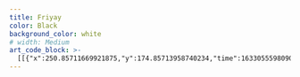 ```yaml
---
title: Friyay
color: Black
background_color: white
# width: Medium
art_code_block: >-
  [[{"x":250.85711669921875,"y":174.85713958740234,"time":1633055598090,"color":"black"},{"x":246.85711669921875,"y":168.85713958740234,"time":1633055598194,"color":"black"},{"x":239.85711669921875,"y":165.85713958740234,"time":1633055598244,"color":"black"},{"x":233.85711669921875,"y":165.85713958740234,"time":1633055598277,"color":"black"},{"x":226.85711669921875,"y":165.85713958740234,"time":1633055598311,"color":"black"},{"x":218.85711669921875,"y":168.85713958740234,"time":1633055598344,"color":"black"},{"x":209.85711669921875,"y":173.85713958740234,"time":1633055598378,"color":"black"},{"x":205.85711669921875,"y":181.85713958740234,"time":1633055598410,"color":"black"},{"x":201.85711669921875,"y":190.85713958740234,"time":1633055598443,"color":"black"},{"x":200.85711669921875,"y":200.85713958740234,"time":1633055598477,"color":"black"},{"x":200.85711669921875,"y":210.85713958740234,"time":1633055598510,"color":"black"},{"x":203.85711669921875,"y":220.85713958740234,"time":1633055598544,"color":"black"},{"x":212.85711669921875,"y":232.85713958740234,"time":1633055598593,"color":"black"},{"x":218.85711669921875,"y":235.85713958740234,"time":1633055598611,"color":"black"},{"x":224.85711669921875,"y":237.85713958740234,"time":1633055598631,"color":"black"},{"x":230.85711669921875,"y":239.85713958740234,"time":1633055598648,"color":"black"},{"x":243.85711669921875,"y":240.85713958740234,"time":1633055598677,"color":"black"},{"x":258.85711669921875,"y":237.85713958740234,"time":1633055598711,"color":"black"},{"x":264.85711669921875,"y":234.85713958740234,"time":1633055598727,"color":"black"},{"x":271.85711669921875,"y":231.85713958740234,"time":1633055598744,"color":"black"},{"x":276.85711669921875,"y":226.85713958740234,"time":1633055598760,"color":"black"},{"x":282.85711669921875,"y":218.85713958740234,"time":1633055598795,"color":"black"},{"x":283.85711669921875,"y":213.85713958740234,"time":1633055598811,"color":"black"},{"x":283.85711669921875,"y":204.85713958740234,"time":1633055598844,"color":"black"},{"x":279.85711669921875,"y":195.85713958740234,"time":1633055598877,"color":"black"},{"x":277.85711669921875,"y":189.85713958740234,"time":1633055598894,"color":"black"},{"x":269.85711669921875,"y":181.85713958740234,"time":1633055598927,"color":"black"},{"x":263.85711669921875,"y":178.85713958740234,"time":1633055598944,"color":"black"},{"x":258.85711669921875,"y":175.85713958740234,"time":1633055598961,"color":"black"},{"x":253.85711669921875,"y":171.85713958740234,"time":1633055598977,"color":"black"},{"x":241.85711669921875,"y":166.85713958740234,"time":1633055599010,"color":"black"},{"x":236.85711669921875,"y":165.85713958740234,"time":1633055599029,"color":"black"},{"x":231.85711669921875,"y":165.85713958740234,"time":1633055599045,"color":"black"},{"x":241.85711669921875,"y":166.85713958740234,"time":1633055599010,"color":"black"}],[{"x":236.85711669921875,"y":106.85713958740234,"time":1633055599956,"color":"black"},{"x":240.85711669921875,"y":109.85713958740234,"time":1633055600080,"color":"black"},{"x":239.85711669921875,"y":115.85713958740234,"time":1633055600112,"color":"black"},{"x":238.85711669921875,"y":122.85713958740234,"time":1633055600148,"color":"black"},{"x":237.85711669921875,"y":128.85713958740234,"time":1633055600188,"color":"black"},{"x":236.85711669921875,"y":133.85713958740234,"time":1633055600224,"color":"black"},{"x":239.85711669921875,"y":139.85713958740234,"time":1633055600274,"color":"black"},{"x":242.85711669921875,"y":143.85713958740234,"time":1633055600307,"color":"black"},{"x":252.85711669921875,"y":149.85713958740234,"time":1633055600346,"color":"black"},{"x":260.85711669921875,"y":151.85713958740234,"time":1633055600379,"color":"black"},{"x":265.85711669921875,"y":152.85713958740234,"time":1633055600395,"color":"black"},{"x":279.85711669921875,"y":157.85713958740234,"time":1633055600446,"color":"black"},{"x":287.85711669921875,"y":161.85713958740234,"time":1633055600479,"color":"black"},{"x":294.85711669921875,"y":166.85713958740234,"time":1633055600513,"color":"black"},{"x":298.85711669921875,"y":169.85713958740234,"time":1633055600529,"color":"black"},{"x":301.85711669921875,"y":173.85713958740234,"time":1633055600546,"color":"black"},{"x":304.85711669921875,"y":177.85713958740234,"time":1633055600564,"color":"black"},{"x":312.85711669921875,"y":188.85713958740234,"time":1633055600612,"color":"black"},{"x":315.85711669921875,"y":196.85713958740234,"time":1633055600646,"color":"black"},{"x":317.85711669921875,"y":204.85713958740234,"time":1633055600679,"color":"black"},{"x":314.85711669921875,"y":212.85713958740234,"time":1633055600712,"color":"black"},{"x":310.85711669921875,"y":219.85713958740234,"time":1633055600746,"color":"black"},{"x":306.85711669921875,"y":226.85713958740234,"time":1633055600779,"color":"black"},{"x":300.85711669921875,"y":233.85713958740234,"time":1633055600812,"color":"black"},{"x":296.85711669921875,"y":236.85713958740234,"time":1633055600829,"color":"black"},{"x":291.85711669921875,"y":239.85713958740234,"time":1633055600846,"color":"black"},{"x":287.85711669921875,"y":242.85713958740234,"time":1633055600863,"color":"black"},{"x":282.85711669921875,"y":247.85713958740234,"time":1633055600896,"color":"black"},{"x":276.85711669921875,"y":251.85713958740234,"time":1633055600929,"color":"black"},{"x":268.85711669921875,"y":253.85713958740234,"time":1633055600963,"color":"black"},{"x":263.85711669921875,"y":254.85713958740234,"time":1633055600979,"color":"black"},{"x":254.85711669921875,"y":258.85713958740234,"time":1633055601028,"color":"black"},{"x":247.85711669921875,"y":261.85713958740234,"time":1633055601063,"color":"black"},{"x":239.85711669921875,"y":265.85713958740234,"time":1633055601097,"color":"black"},{"x":234.85711669921875,"y":271.85713958740234,"time":1633055601131,"color":"black"},{"x":233.85711669921875,"y":277.85713958740234,"time":1633055601163,"color":"black"},{"x":234.85711669921875,"y":283.85713958740234,"time":1633055601196,"color":"black"},{"x":237.85711669921875,"y":288.85713958740234,"time":1633055601229,"color":"black"},{"x":241.85711669921875,"y":293.85713958740234,"time":1633055601264,"color":"black"},{"x":247.85711669921875,"y":298.85713958740234,"time":1633055601296,"color":"black"},{"x":252.85711669921875,"y":303.85713958740234,"time":1633055601330,"color":"black"},{"x":258.85711669921875,"y":307.85713958740234,"time":1633055601366,"color":"black"},{"x":270.85711669921875,"y":312.85713958740234,"time":1633055601418,"color":"black"},{"x":275.85711669921875,"y":313.85713958740234,"time":1633055601435,"color":"black"},{"x":281.85711669921875,"y":314.85713958740234,"time":1633055601464,"color":"black"},{"x":286.85711669921875,"y":314.85713958740234,"time":1633055601483,"color":"black"},{"x":293.85711669921875,"y":312.85713958740234,"time":1633055601505,"color":"black"},{"x":308.85711669921875,"y":308.85713958740234,"time":1633055601525,"color":"black"},{"x":325.85711669921875,"y":298.85713958740234,"time":1633055601561,"color":"black"},{"x":331.85711669921875,"y":291.85713958740234,"time":1633055601602,"color":"black"},{"x":333.85711669921875,"y":283.85713958740234,"time":1633055601630,"color":"black"},{"x":331.85711669921875,"y":276.85713958740234,"time":1633055601665,"color":"black"},{"x":325.85711669921875,"y":266.85713958740234,"time":1633055601715,"color":"black"},{"x":321.85711669921875,"y":262.85713958740234,"time":1633055601772,"color":"black"},{"x":318.85711669921875,"y":258.85713958740234,"time":1633055601813,"color":"black"},{"x":322.85711669921875,"y":261.85713958740234,"time":1633055601881,"color":"black"},{"x":332.85711669921875,"y":268.85713958740234,"time":1633055601920,"color":"black"},{"x":337.85711669921875,"y":270.85713958740234,"time":1633055601948,"color":"black"},{"x":343.85711669921875,"y":273.85713958740234,"time":1633055601964,"color":"black"},{"x":351.85711669921875,"y":275.85713958740234,"time":1633055601985,"color":"black"},{"x":359.85711669921875,"y":276.85713958740234,"time":1633055602008,"color":"black"},{"x":374.85711669921875,"y":276.85713958740234,"time":1633055602033,"color":"black"},{"x":390.85711669921875,"y":271.85713958740234,"time":1633055602072,"color":"black"},{"x":402.85711669921875,"y":261.85713958740234,"time":1633055602102,"color":"black"},{"x":412.85711669921875,"y":248.85713958740234,"time":1633055602131,"color":"black"},{"x":415.85711669921875,"y":235.85713958740234,"time":1633055602170,"color":"black"},{"x":412.85711669921875,"y":223.85713958740234,"time":1633055602193,"color":"black"},{"x":405.85711669921875,"y":210.85713958740234,"time":1633055602246,"color":"black"},{"x":398.85711669921875,"y":198.85713958740234,"time":1633055602264,"color":"black"},{"x":391.85711669921875,"y":187.85713958740234,"time":1633055602286,"color":"black"},{"x":382.85711669921875,"y":179.85713958740234,"time":1633055602336,"color":"black"},{"x":370.85711669921875,"y":174.85713958740234,"time":1633055602367,"color":"black"},{"x":360.85711669921875,"y":172.85713958740234,"time":1633055602398,"color":"black"},{"x":350.85711669921875,"y":172.85713958740234,"time":1633055602423,"color":"black"},{"x":345.85711669921875,"y":173.85713958740234,"time":1633055602449,"color":"black"},{"x":340.85711669921875,"y":174.85713958740234,"time":1633055602476,"color":"black"},{"x":347.85711669921875,"y":174.85713958740234,"time":1633055602543,"color":"black"},{"x":365.85711669921875,"y":165.85713958740234,"time":1633055602595,"color":"black"},{"x":371.85711669921875,"y":160.85713958740234,"time":1633055602614,"color":"black"},{"x":378.85711669921875,"y":150.85713958740234,"time":1633055602638,"color":"black"},{"x":380.85711669921875,"y":141.85713958740234,"time":1633055602688,"color":"black"},{"x":377.85711669921875,"y":131.85713958740234,"time":1633055602720,"color":"black"},{"x":369.85711669921875,"y":120.85713958740234,"time":1633055602756,"color":"black"},{"x":365.85711669921875,"y":115.85713958740234,"time":1633055602788,"color":"black"},{"x":350.85711669921875,"y":98.85713958740234,"time":1633055602826,"color":"black"},{"x":343.85711669921875,"y":93.85713958740234,"time":1633055602857,"color":"black"},{"x":331.85711669921875,"y":85.85713958740234,"time":1633055602889,"color":"black"},{"x":324.85711669921875,"y":81.85713958740234,"time":1633055602905,"color":"black"},{"x":300.85711669921875,"y":75.85713958740234,"time":1633055602926,"color":"black"},{"x":282.85711669921875,"y":74.85713958740234,"time":1633055602958,"color":"black"},{"x":273.85711669921875,"y":76.85713958740234,"time":1633055602982,"color":"black"},{"x":255.85711669921875,"y":84.85713958740234,"time":1633055603007,"color":"black"},{"x":248.85711669921875,"y":89.85713958740234,"time":1633055603036,"color":"black"},{"x":240.85711669921875,"y":114.85713958740234,"time":1633055603089,"color":"black"},{"x":245.85711669921875,"y":121.85713958740234,"time":1633055603123,"color":"black"},{"x":248.85711669921875,"y":89.85713958740234,"time":1633055603036,"color":"black"}],[{"x":208.85711669921875,"y":149.85713958740234,"time":1633055603637,"color":"black"},{"x":215.85711669921875,"y":145.85713958740234,"time":1633055603722,"color":"black"},{"x":219.85711669921875,"y":139.85713958740234,"time":1633055603740,"color":"black"},{"x":222.85711669921875,"y":131.85713958740234,"time":1633055603773,"color":"black"},{"x":222.85711669921875,"y":121.85713958740234,"time":1633055603833,"color":"black"},{"x":219.85711669921875,"y":114.85713958740234,"time":1633055603872,"color":"black"},{"x":215.85711669921875,"y":106.85713958740234,"time":1633055603908,"color":"black"},{"x":211.85711669921875,"y":102.85713958740234,"time":1633055603951,"color":"black"},{"x":199.85711669921875,"y":92.85713958740234,"time":1633055603990,"color":"black"},{"x":189.85711669921875,"y":86.85713958740234,"time":1633055604029,"color":"black"},{"x":176.85711669921875,"y":81.85713958740234,"time":1633055604045,"color":"black"},{"x":170.85711669921875,"y":80.85713958740234,"time":1633055604076,"color":"black"},{"x":154.85711669921875,"y":80.85713958740234,"time":1633055604120,"color":"black"},{"x":120.85711669921875,"y":95.85713958740234,"time":1633055604156,"color":"black"},{"x":116.85711669921875,"y":110.85713958740234,"time":1633055604207,"color":"black"},{"x":117.85711669921875,"y":122.85713958740234,"time":1633055604239,"color":"black"},{"x":120.85711669921875,"y":132.85713958740234,"time":1633055604273,"color":"black"},{"x":126.85711669921875,"y":143.85713958740234,"time":1633055604307,"color":"black"},{"x":134.85711669921875,"y":153.85713958740234,"time":1633055604343,"color":"black"},{"x":149.85711669921875,"y":166.85713958740234,"time":1633055604394,"color":"black"},{"x":161.85711669921875,"y":172.85713958740234,"time":1633055604426,"color":"black"},{"x":167.85711669921875,"y":174.85713958740234,"time":1633055604457,"color":"black"},{"x":178.85711669921875,"y":178.85713958740234,"time":1633055604499,"color":"black"},{"x":169.85711669921875,"y":175.85713958740234,"time":1633055604588,"color":"black"},{"x":163.85711669921875,"y":174.85713958740234,"time":1633055604610,"color":"black"},{"x":155.85711669921875,"y":174.85713958740234,"time":1633055604644,"color":"black"},{"x":135.85711669921875,"y":174.85713958740234,"time":1633055604674,"color":"black"},{"x":124.85711669921875,"y":175.85713958740234,"time":1633055604705,"color":"black"},{"x":109.85711669921875,"y":180.85713958740234,"time":1633055604736,"color":"black"},{"x":96.85711669921875,"y":186.85713958740234,"time":1633055604772,"color":"black"},{"x":89.85711669921875,"y":196.85713958740234,"time":1633055604821,"color":"black"},{"x":82.85711669921875,"y":215.85713958740234,"time":1633055604862,"color":"black"},{"x":88.85711669921875,"y":224.85713958740234,"time":1633055604902,"color":"black"},{"x":98.85711669921875,"y":231.85713958740234,"time":1633055604971,"color":"black"},{"x":125.85711669921875,"y":241.85713958740234,"time":1633055605011,"color":"black"},{"x":145.85711669921875,"y":247.85713958740234,"time":1633055605042,"color":"black"},{"x":154.85711669921875,"y":249.85713958740234,"time":1633055605074,"color":"black"},{"x":163.85711669921875,"y":249.85713958740234,"time":1633055605108,"color":"black"},{"x":154.85711669921875,"y":252.85713958740234,"time":1633055605211,"color":"black"},{"x":147.85711669921875,"y":255.85713958740234,"time":1633055605233,"color":"black"},{"x":140.85711669921875,"y":260.85713958740234,"time":1633055605250,"color":"black"},{"x":126.85711669921875,"y":271.85713958740234,"time":1633055605279,"color":"black"},{"x":120.85711669921875,"y":282.85713958740234,"time":1633055605312,"color":"black"},{"x":119.85711669921875,"y":292.85713958740234,"time":1633055605347,"color":"black"},{"x":146.85711669921875,"y":312.85713958740234,"time":1633055605423,"color":"black"},{"x":164.85711669921875,"y":315.85713958740234,"time":1633055605463,"color":"black"},{"x":193.85711669921875,"y":316.85713958740234,"time":1633055605503,"color":"black"},{"x":208.85711669921875,"y":310.85713958740234,"time":1633055605544,"color":"black"},{"x":224.85711669921875,"y":293.85713958740234,"time":1633055605594,"color":"black"},{"x":225.85711669921875,"y":273.85713958740234,"time":1633055605645,"color":"black"},{"x":215.85711669921875,"y":262.85713958740234,"time":1633055605679,"color":"black"},{"x":200.85711669921875,"y":252.85713958740234,"time":1633055605712,"color":"black"},{"x":183.85711669921875,"y":239.85713958740234,"time":1633055605747,"color":"black"},{"x":169.85711669921875,"y":218.85713958740234,"time":1633055605786,"color":"black"},{"x":171.85711669921875,"y":199.85713958740234,"time":1633055605830,"color":"black"},{"x":180.85711669921875,"y":178.85713958740234,"time":1633055605865,"color":"black"},{"x":195.85711669921875,"y":151.85713958740234,"time":1633055605902,"color":"black"},{"x":202.85711669921875,"y":139.85713958740234,"time":1633055605936,"color":"black"},{"x":206.85711669921875,"y":135.85713958740234,"time":1633055605971,"color":"black"},{"x":195.85711669921875,"y":151.85713958740234,"time":1633055605902,"color":"black"}],[{"x":57.85711669921875,"y":385.85713958740234,"time":1633055607155,"color":"black"},{"x":63.85711669921875,"y":382.85713958740234,"time":1633055607203,"color":"black"},{"x":70.85711669921875,"y":374.85713958740234,"time":1633055607236,"color":"black"},{"x":72.85711669921875,"y":368.85713958740234,"time":1633055607272,"color":"black"},{"x":66.85711669921875,"y":365.85713958740234,"time":1633055607317,"color":"black"},{"x":54.85711669921875,"y":370.85713958740234,"time":1633055607351,"color":"black"},{"x":37.85711669921875,"y":384.85713958740234,"time":1633055607387,"color":"black"},{"x":25.85711669921875,"y":398.85713958740234,"time":1633055607423,"color":"black"},{"x":29.85711669921875,"y":405.85713958740234,"time":1633055607488,"color":"black"},{"x":60.85711669921875,"y":388.85713958740234,"time":1633055607543,"color":"black"},{"x":93.85711669921875,"y":362.85713958740234,"time":1633055607589,"color":"black"},{"x":124.85711669921875,"y":339.85713958740234,"time":1633055607638,"color":"black"},{"x":148.85711669921875,"y":323.85713958740234,"time":1633055607726,"color":"black"},{"x":134.85711669921875,"y":334.85713958740234,"time":1633055607796,"color":"black"},{"x":126.85711669921875,"y":340.85713958740234,"time":1633055607845,"color":"black"},{"x":94.85711669921875,"y":370.85713958740234,"time":1633055607895,"color":"black"},{"x":69.85711669921875,"y":393.85713958740234,"time":1633055607937,"color":"black"},{"x":63.85711669921875,"y":404.85713958740234,"time":1633055607986,"color":"black"},{"x":76.85711669921875,"y":398.85713958740234,"time":1633055608048,"color":"black"},{"x":102.85711669921875,"y":381.85713958740234,"time":1633055608106,"color":"black"},{"x":107.85711669921875,"y":381.85713958740234,"time":1633055608132,"color":"black"},{"x":94.85711669921875,"y":392.85713958740234,"time":1633055608182,"color":"black"},{"x":90.85711669921875,"y":403.85713958740234,"time":1633055608220,"color":"black"},{"x":99.85711669921875,"y":399.85713958740234,"time":1633055608257,"color":"black"},{"x":118.85711669921875,"y":380.85713958740234,"time":1633055608311,"color":"black"},{"x":126.85711669921875,"y":379.85713958740234,"time":1633055608473,"color":"black"},{"x":132.85711669921875,"y":377.85713958740234,"time":1633055608490,"color":"black"},{"x":118.85711669921875,"y":391.85713958740234,"time":1633055608591,"color":"black"},{"x":112.85711669921875,"y":395.85713958740234,"time":1633055608638,"color":"black"},{"x":110.85711669921875,"y":402.85713958740234,"time":1633055608693,"color":"black"},{"x":127.85711669921875,"y":394.85713958740234,"time":1633055608743,"color":"black"},{"x":147.85711669921875,"y":380.85713958740234,"time":1633055608788,"color":"black"},{"x":132.85711669921875,"y":392.85713958740234,"time":1633055608861,"color":"black"},{"x":126.85711669921875,"y":397.85713958740234,"time":1633055608880,"color":"black"},{"x":134.85711669921875,"y":401.85713958740234,"time":1633055608961,"color":"black"},{"x":159.85711669921875,"y":391.85713958740234,"time":1633055609011,"color":"black"},{"x":169.85711669921875,"y":388.85713958740234,"time":1633055609068,"color":"black"},{"x":164.85711669921875,"y":391.85713958740234,"time":1633055609084,"color":"black"},{"x":157.85711669921875,"y":395.85713958740234,"time":1633055609169,"color":"black"},{"x":182.85711669921875,"y":386.85713958740234,"time":1633055609185,"color":"black"},{"x":224.85711669921875,"y":353.85713958740234,"time":1633055609236,"color":"black"},{"x":249.85711669921875,"y":334.85713958740234,"time":1633055609277,"color":"black"},{"x":266.85711669921875,"y":324.85713958740234,"time":1633055609327,"color":"black"},{"x":257.85711669921875,"y":333.85713958740234,"time":1633055609370,"color":"black"},{"x":221.85711669921875,"y":363.85713958740234,"time":1633055609422,"color":"black"},{"x":191.85711669921875,"y":386.85713958740234,"time":1633055609466,"color":"black"},{"x":176.85711669921875,"y":401.85713958740234,"time":1633055609512,"color":"black"},{"x":194.85711669921875,"y":394.85713958740234,"time":1633055609566,"color":"black"},{"x":205.85711669921875,"y":391.85713958740234,"time":1633055609608,"color":"black"},{"x":197.85711669921875,"y":393.85713958740234,"time":1633055609697,"color":"black"},{"x":189.85711669921875,"y":396.85713958740234,"time":1633055609755,"color":"black"},{"x":213.85711669921875,"y":379.85713958740234,"time":1633055609827,"color":"black"},{"x":226.85711669921875,"y":373.85713958740234,"time":1633055609843,"color":"black"},{"x":237.85711669921875,"y":370.85713958740234,"time":1633055609897,"color":"black"},{"x":253.85711669921875,"y":366.85713958740234,"time":1633055609953,"color":"black"},{"x":272.85711669921875,"y":362.85713958740234,"time":1633055609997,"color":"black"},{"x":235.85711669921875,"y":378.85713958740234,"time":1633055610050,"color":"black"},{"x":202.85711669921875,"y":397.85713958740234,"time":1633055610104,"color":"black"},{"x":200.85711669921875,"y":402.85713958740234,"time":1633055610147,"color":"black"},{"x":223.85711669921875,"y":399.85713958740234,"time":1633055610196,"color":"black"},{"x":266.85711669921875,"y":383.85713958740234,"time":1633055610241,"color":"black"},{"x":296.85711669921875,"y":373.85713958740234,"time":1633055610300,"color":"black"},{"x":288.85711669921875,"y":372.85713958740234,"time":1633055610345,"color":"black"},{"x":253.85711669921875,"y":383.85713958740234,"time":1633055610395,"color":"black"},{"x":226.85711669921875,"y":402.85713958740234,"time":1633055610451,"color":"black"},{"x":243.85711669921875,"y":396.85713958740234,"time":1633055610496,"color":"black"},{"x":286.85711669921875,"y":372.85713958740234,"time":1633055610548,"color":"black"},{"x":293.85711669921875,"y":371.85713958740234,"time":1633055610593,"color":"black"},{"x":271.85711669921875,"y":387.85713958740234,"time":1633055610650,"color":"black"},{"x":251.85711669921875,"y":401.85713958740234,"time":1633055610703,"color":"black"},{"x":263.85711669921875,"y":397.85713958740234,"time":1633055610758,"color":"black"},{"x":305.85711669921875,"y":375.85713958740234,"time":1633055610821,"color":"black"},{"x":318.85711669921875,"y":377.85713958740234,"time":1633055610919,"color":"black"},{"x":287.85711669921875,"y":400.85713958740234,"time":1633055610994,"color":"black"},{"x":343.85711669921875,"y":367.85713958740234,"time":1633055611139,"color":"black"},{"x":342.85711669921875,"y":374.85713958740234,"time":1633055611199,"color":"black"},{"x":336.85711669921875,"y":380.85713958740234,"time":1633055611253,"color":"black"},{"x":315.85711669921875,"y":395.85713958740234,"time":1633055611269,"color":"black"},{"x":326.85711669921875,"y":383.85713958740234,"time":1633055611369,"color":"black"},{"x":354.85711669921875,"y":367.85713958740234,"time":1633055611386,"color":"black"},{"x":362.85711669921875,"y":365.85713958740234,"time":1633055611438,"color":"black"},{"x":341.85711669921875,"y":385.85713958740234,"time":1633055611538,"color":"black"},{"x":332.85711669921875,"y":400.85713958740234,"time":1633055611601,"color":"black"},{"x":361.85711669921875,"y":389.85713958740234,"time":1633055611663,"color":"black"},{"x":382.85711669921875,"y":371.85713958740234,"time":1633055611711,"color":"black"},{"x":367.85711669921875,"y":372.85713958740234,"time":1633055611770,"color":"black"},{"x":387.85711669921875,"y":384.85713958740234,"time":1633055611844,"color":"black"},{"x":388.85711669921875,"y":389.85713958740234,"time":1633055611900,"color":"black"},{"x":371.85711669921875,"y":400.85713958740234,"time":1633055611917,"color":"black"},{"x":382.85711669921875,"y":387.85713958740234,"time":1633055612032,"color":"black"},{"x":421.85711669921875,"y":370.85713958740234,"time":1633055612083,"color":"black"},{"x":422.85711669921875,"y":383.85713958740234,"time":1633055612137,"color":"black"},{"x":417.85711669921875,"y":395.85713958740234,"time":1633055612153,"color":"black"},{"x":422.85711669921875,"y":398.85713958740234,"time":1633055612280,"color":"black"},{"x":420.85711669921875,"y":404.85713958740234,"time":1633055612371,"color":"black"},{"x":423.85711669921875,"y":399.85713958740234,"time":1633055612436,"color":"black"},{"x":435.85711669921875,"y":377.85713958740234,"time":1633055612452,"color":"black"},{"x":438.85711669921875,"y":370.85713958740234,"time":1633055612506,"color":"black"},{"x":441.85711669921875,"y":357.85713958740234,"time":1633055612569,"color":"black"},{"x":445.85711669921875,"y":348.85713958740234,"time":1633055612619,"color":"black"},{"x":451.85711669921875,"y":351.85713958740234,"time":1633055612675,"color":"black"},{"x":460.85711669921875,"y":360.85713958740234,"time":1633055612739,"color":"black"},{"x":445.85711669921875,"y":348.85713958740234,"time":1633055612619,"color":"black"},{"x":490.85711669921875,"y":341.85713958740234,"time":1633055612847,"color":"black"}],[{"x":91.85711669921875,"y":444.85713958740234,"time":1633055613673,"color":"black"},{"x":174.85711669921875,"y":435.85713958740234,"time":1633055613741,"color":"black"},{"x":209.85711669921875,"y":432.85713958740234,"time":1633055613757,"color":"black"},{"x":327.85711669921875,"y":426.85713958740234,"time":1633055613806,"color":"black"},{"x":406.85711669921875,"y":428.85713958740234,"time":1633055613861,"color":"black"},{"x":325.85711669921875,"y":440.85713958740234,"time":1633055613975,"color":"black"},{"x":288.85711669921875,"y":444.85713958740234,"time":1633055614044,"color":"black"},{"x":211.85711669921875,"y":459.85713958740234,"time":1633055614117,"color":"black"},{"x":267.85711669921875,"y":457.85713958740234,"time":1633055614174,"color":"black"},{"x":329.85711669921875,"y":464.85713958740234,"time":1633055614190,"color":"black"},{"x":298.85711669921875,"y":473.85713958740234,"time":1633055614247,"color":"black"},{"x":211.85711669921875,"y":479.85713958740234,"time":1633055614313,"color":"black"},{"x":245.85711669921875,"y":480.85713958740234,"time":1633055614370,"color":"black"},{"x":325.85711669921875,"y":489.85713958740234,"time":1633055614422,"color":"black"},{"x":211.85711669921875,"y":479.85713958740234,"time":1633055614313,"color":"black"},{"x":337.85711669921875,"y":491.85713958740234,"time":1633055614489,"color":"black"}],[{"x":263.85711669921875,"y":94.85713958740234,"time":1633055643751,"color":"black"},{"x":255.85711669921875,"y":101.85713958740234,"time":1633055643902,"color":"black"},{"x":250.85711669921875,"y":110.85713958740234,"time":1633055643968,"color":"black"},{"x":237.85711669921875,"y":132.85713958740234,"time":1633055644032,"color":"black"},{"x":255.85711669921875,"y":117.85713958740234,"time":1633055644104,"color":"black"},{"x":290.85711669921875,"y":81.85713958740234,"time":1633055644167,"color":"black"},{"x":295.85711669921875,"y":87.85713958740234,"time":1633055644232,"color":"black"},{"x":266.85711669921875,"y":124.85713958740234,"time":1633055644329,"color":"black"},{"x":257.85711669921875,"y":140.85713958740234,"time":1633055644397,"color":"black"},{"x":298.85711669921875,"y":96.85713958740234,"time":1633055644420,"color":"black"},{"x":304.85711669921875,"y":96.85713958740234,"time":1633055644478,"color":"black"},{"x":279.85711669921875,"y":133.85713958740234,"time":1633055644531,"color":"black"},{"x":273.85711669921875,"y":147.85713958740234,"time":1633055644592,"color":"black"},{"x":305.85711669921875,"y":118.85713958740234,"time":1633055644649,"color":"black"},{"x":325.85711669921875,"y":101.85713958740234,"time":1633055644709,"color":"black"},{"x":315.85711669921875,"y":114.85713958740234,"time":1633055644761,"color":"black"},{"x":299.85711669921875,"y":144.85713958740234,"time":1633055644821,"color":"black"},{"x":319.85711669921875,"y":135.85713958740234,"time":1633055644881,"color":"black"},{"x":345.85711669921875,"y":138.85713958740234,"time":1633055644951,"color":"black"},{"x":349.85711669921875,"y":145.85713958740234,"time":1633055645002,"color":"black"},{"x":319.85711669921875,"y":135.85713958740234,"time":1633055644881,"color":"black"},{"x":350.85711669921875,"y":147.85713958740234,"time":1633055645060,"color":"black"}],[{"x":32.85711669921875,"y":28.857139587402344,"time":1633055681513,"color":"black"},{"x":24.85711669921875,"y":51.857139587402344,"time":1633055681595,"color":"black"},{"x":40.85711669921875,"y":41.857139587402344,"time":1633055681721,"color":"black"},{"x":41.85711669921875,"y":49.857139587402344,"time":1633055681789,"color":"black"},{"x":44.85711669921875,"y":59.857139587402344,"time":1633055681809,"color":"black"},{"x":57.85711669921875,"y":44.857139587402344,"time":1633055681894,"color":"black"},{"x":52.85711669921875,"y":32.857139587402344,"time":1633055681988,"color":"black"},{"x":44.85711669921875,"y":59.857139587402344,"time":1633055681809,"color":"black"},{"x":52.85711669921875,"y":33.857139587402344,"time":1633055682123,"color":"black"}],[{"x":67.85711669921875,"y":34.857139587402344,"time":1633055682146,"color":"black"},{"x":66.85711669921875,"y":54.857139587402344,"time":1633055682219,"color":"black"},{"x":84.85711669921875,"y":44.857139587402344,"time":1633055682287,"color":"black"},{"x":71.85711669921875,"y":28.857139587402344,"time":1633055682355,"color":"black"},{"x":65.85711669921875,"y":35.857139587402344,"time":1633055682409,"color":"black"},{"x":84.85711669921875,"y":44.857139587402344,"time":1633055682287,"color":"black"},{"x":65.85711669921875,"y":35.857139587402344,"time":1633055682535,"color":"black"}],[{"x":88.85711669921875,"y":31.857139587402344,"time":1633055682582,"color":"black"},{"x":89.85711669921875,"y":52.857139587402344,"time":1633055682663,"color":"black"},{"x":96.85711669921875,"y":47.857139587402344,"time":1633055682733,"color":"black"},{"x":107.85711669921875,"y":45.857139587402344,"time":1633055682791,"color":"black"},{"x":116.85711669921875,"y":53.857139587402344,"time":1633055682854,"color":"black"},{"x":129.85711669921875,"y":37.857139587402344,"time":1633055682921,"color":"black"},{"x":128.85711669921875,"y":32.857139587402344,"time":1633055682983,"color":"black"},{"x":116.85711669921875,"y":53.857139587402344,"time":1633055682854,"color":"black"},{"x":127.85711669921875,"y":32.857139587402344,"time":1633055683107,"color":"black"}],[{"x":41.85711669921875,"y":74.85713958740234,"time":1633055683213,"color":"black"},{"x":78.85711669921875,"y":68.85713958740234,"time":1633055683278,"color":"black"},{"x":136.85711669921875,"y":63.857139587402344,"time":1633055683348,"color":"black"},{"x":143.85711669921875,"y":63.857139587402344,"time":1633055683410,"color":"black"},{"x":78.85711669921875,"y":68.85713958740234,"time":1633055683278,"color":"black"}],[{"x":219.85711669921875,"y":13.857139587402344,"time":1633055684664,"color":"black"},{"x":212.85711669921875,"y":26.857139587402344,"time":1633055684730,"color":"black"},{"x":205.85711669921875,"y":37.857139587402344,"time":1633055684746,"color":"black"},{"x":199.85711669921875,"y":47.857139587402344,"time":1633055684805,"color":"black"},{"x":212.85711669921875,"y":26.857139587402344,"time":1633055684730,"color":"black"},{"x":196.85711669921875,"y":52.857139587402344,"time":1633055684870,"color":"black"}],[{"x":184.85711669921875,"y":33.857139587402344,"time":1633055684944,"color":"black"},{"x":214.85711669921875,"y":11.857139587402344,"time":1633055685010,"color":"black"},{"x":227.85711669921875,"y":36.857139587402344,"time":1633055685145,"color":"black"},{"x":220.85711669921875,"y":45.857139587402344,"time":1633055685163,"color":"black"},{"x":215.85711669921875,"y":48.857139587402344,"time":1633055685236,"color":"black"},{"x":241.85711669921875,"y":28.857139587402344,"time":1633055685297,"color":"black"},{"x":243.85711669921875,"y":42.857139587402344,"time":1633055685365,"color":"black"},{"x":236.85711669921875,"y":51.857139587402344,"time":1633055685435,"color":"black"},{"x":241.85711669921875,"y":28.857139587402344,"time":1633055685297,"color":"black"}],[{"x":257.85711669921875,"y":31.857139587402344,"time":1633055685560,"color":"black"},{"x":235.85711669921875,"y":51.857139587402344,"time":1633055685560,"color":"black"},{"x":253.85711669921875,"y":42.857139587402344,"time":1633055685580,"color":"black"},{"x":251.85711669921875,"y":48.857139587402344,"time":1633055685639,"color":"black"},{"x":235.85711669921875,"y":51.857139587402344,"time":1633055685560,"color":"black"}],[{"x":275.85711669921875,"y":26.857139587402344,"time":1633055685751,"color":"black"},{"x":272.85711669921875,"y":30.857139587402344,"time":1633055685763,"color":"black"},{"x":277.85711669921875,"y":55.857139587402344,"time":1633055685880,"color":"black"},{"x":254.85711669921875,"y":49.857139587402344,"time":1633055685941,"color":"black"},{"x":272.85711669921875,"y":30.857139587402344,"time":1633055685763,"color":"black"}],[{"x":205.85711669921875,"y":24.857139587402344,"time":1633055686246,"color":"black"}],[{"x":188.85711669921875,"y":67.85713958740234,"time":1633055686834,"color":"black"},{"x":211.85711669921875,"y":65.85713958740234,"time":1633055686919,"color":"black"},{"x":310.85711669921875,"y":64.85713958740234,"time":1633055686989,"color":"black"},{"x":188.85711669921875,"y":67.85713958740234,"time":1633055686834,"color":"black"}],[{"x":198.85711669921875,"y":66.85713958740234,"time":1633055687985,"color":"black"},{"x":257.85711669921875,"y":65.85713958740234,"time":1633055688062,"color":"black"},{"x":295.85711669921875,"y":64.85713958740234,"time":1633055688136,"color":"black"},{"x":198.85711669921875,"y":66.85713958740234,"time":1633055687985,"color":"black"},{"x":296.85711669921875,"y":64.85713958740234,"time":1633055688206,"color":"black"}],[{"x":339.85711669921875,"y":37.857139587402344,"time":1633055688665,"color":"black"},{"x":330.85711669921875,"y":50.857139587402344,"time":1633055688755,"color":"black"},{"x":339.85711669921875,"y":37.857139587402344,"time":1633055688665,"color":"black"},{"x":328.85711669921875,"y":51.857139587402344,"time":1633055688823,"color":"black"}],[{"x":353.85711669921875,"y":35.857139587402344,"time":1633055688860,"color":"black"},{"x":336.85711669921875,"y":44.857139587402344,"time":1633055688938,"color":"black"},{"x":345.85711669921875,"y":53.857139587402344,"time":1633055689005,"color":"black"},{"x":341.85711669921875,"y":57.857139587402344,"time":1633055689104,"color":"black"},{"x":333.85711669921875,"y":58.857139587402344,"time":1633055689196,"color":"black"},{"x":345.85711669921875,"y":53.857139587402344,"time":1633055689005,"color":"black"}],[{"x":398.85711669921875,"y":33.857139587402344,"time":1633055690832,"color":"black"},{"x":394.85711669921875,"y":38.857139587402344,"time":1633055690905,"color":"black"},{"x":405.85711669921875,"y":55.857139587402344,"time":1633055690992,"color":"black"},{"x":411.85711669921875,"y":37.857139587402344,"time":1633055691067,"color":"black"},{"x":405.85711669921875,"y":34.857139587402344,"time":1633055691085,"color":"black"},{"x":389.85711669921875,"y":40.857139587402344,"time":1633055691160,"color":"black"},{"x":411.85711669921875,"y":37.857139587402344,"time":1633055691067,"color":"black"}],[{"x":430.85711669921875,"y":29.857139587402344,"time":1633055691381,"color":"black"},{"x":424.85711669921875,"y":46.857139587402344,"time":1633055691463,"color":"black"},{"x":418.85711669921875,"y":62.857139587402344,"time":1633055691531,"color":"black"},{"x":430.85711669921875,"y":29.857139587402344,"time":1633055691381,"color":"black"},{"x":418.85711669921875,"y":61.857139587402344,"time":1633055691661,"color":"black"}],[{"x":419.85711669921875,"y":44.857139587402344,"time":1633055691729,"color":"black"},{"x":459.85711669921875,"y":36.857139587402344,"time":1633055691800,"color":"black"},{"x":464.85711669921875,"y":35.857139587402344,"time":1633055691870,"color":"black"},{"x":419.85711669921875,"y":44.857139587402344,"time":1633055691729,"color":"black"},{"x":464.85711669921875,"y":35.857139587402344,"time":1633055691946,"color":"black"}],[{"x":429.85711669921875,"y":39.857139587402344,"time":1633055692045,"color":"black"},{"x":446.85711669921875,"y":61.857139587402344,"time":1633055692124,"color":"black"},{"x":429.85711669921875,"y":39.857139587402344,"time":1633055692045,"color":"black"},{"x":448.85711669921875,"y":63.857139587402344,"time":1633055692221,"color":"black"}],[{"x":461.85711669921875,"y":61.857139587402344,"time":1633055692345,"color":"black"}],[{"x":400.85711669921875,"y":85.85713958740234,"time":1633055693134,"color":"black"}],[{"x":402.85711669921875,"y":85.85713958740234,"time":1633055693282,"color":"black"},{"x":402.85711669921875,"y":92.85713958740234,"time":1633055693380,"color":"black"},{"x":395.85711669921875,"y":105.85713958740234,"time":1633055693450,"color":"black"},{"x":402.85711669921875,"y":85.85713958740234,"time":1633055693282,"color":"black"}],[{"x":374.85711669921875,"y":84.85713958740234,"time":1633055693662,"color":"black"},{"x":417.85711669921875,"y":86.85713958740234,"time":1633055693746,"color":"black"},{"x":436.85711669921875,"y":86.85713958740234,"time":1633055693826,"color":"black"},{"x":374.85711669921875,"y":84.85713958740234,"time":1633055693662,"color":"black"},{"x":435.85711669921875,"y":86.85713958740234,"time":1633055693914,"color":"black"}],[{"x":371.85711669921875,"y":102.85713958740234,"time":1633055694014,"color":"black"},{"x":391.85711669921875,"y":107.85713958740234,"time":1633055694089,"color":"black"},{"x":437.85711669921875,"y":107.85713958740234,"time":1633055694179,"color":"black"},{"x":371.85711669921875,"y":102.85713958740234,"time":1633055694014,"color":"black"}],[{"x":389.85711669921875,"y":113.85713958740234,"time":1633055694937,"color":"black"},{"x":428.85711669921875,"y":113.85713958740234,"time":1633055695040,"color":"black"},{"x":439.85711669921875,"y":113.85713958740234,"time":1633055695121,"color":"black"},{"x":389.85711669921875,"y":113.85713958740234,"time":1633055694937,"color":"black"}],[{"x":405.85711669921875,"y":93.85713958740234,"time":1633055695815,"color":"black"},{"x":402.85711669921875,"y":103.85713958740234,"time":1633055695986,"color":"black"},{"x":399.85711669921875,"y":110.85713958740234,"time":1633055696006,"color":"black"},{"x":399.85711669921875,"y":120.85713958740234,"time":1633055696097,"color":"black"},{"x":402.85711669921875,"y":103.85713958740234,"time":1633055695986,"color":"black"},{"x":400.85711669921875,"y":120.85713958740234,"time":1633055696229,"color":"black"}],[{"x":398.85711669921875,"y":144.85713958740234,"time":1633055696984,"color":"black"},{"x":393.85711669921875,"y":144.85713958740234,"time":1633055697071,"color":"black"},{"x":391.85711669921875,"y":157.85713958740234,"time":1633055697147,"color":"black"},{"x":400.85711669921875,"y":143.85713958740234,"time":1633055697225,"color":"black"},{"x":394.85711669921875,"y":180.85713958740234,"time":1633055697331,"color":"black"},{"x":380.85711669921875,"y":187.85713958740234,"time":1633055697407,"color":"black"},{"x":373.85711669921875,"y":188.85713958740234,"time":1633055697423,"color":"black"},{"x":354.85711669921875,"y":168.85713958740234,"time":1633055697510,"color":"black"},{"x":358.85711669921875,"y":165.85713958740234,"time":1633055697580,"color":"black"},{"x":373.85711669921875,"y":188.85713958740234,"time":1633055697423,"color":"black"},{"x":362.85711669921875,"y":163.85713958740234,"time":1633055697660,"color":"black"}],[{"x":412.85711669921875,"y":144.85713958740234,"time":1633055697795,"color":"black"},{"x":419.85711669921875,"y":163.85713958740234,"time":1633055697970,"color":"black"},{"x":424.85711669921875,"y":145.85713958740234,"time":1633055698050,"color":"black"},{"x":425.85711669921875,"y":159.85713958740234,"time":1633055698135,"color":"black"},{"x":419.85711669921875,"y":163.85713958740234,"time":1633055697970,"color":"black"}],[{"x":432.85711669921875,"y":155.85713958740234,"time":1633055698483,"color":"black"},{"x":444.85711669921875,"y":149.85713958740234,"time":1633055698592,"color":"black"},{"x":439.85711669921875,"y":145.85713958740234,"time":1633055698667,"color":"black"},{"x":432.85711669921875,"y":162.85713958740234,"time":1633055698762,"color":"black"},{"x":451.85711669921875,"y":162.85713958740234,"time":1633055698848,"color":"black"},{"x":439.85711669921875,"y":145.85713958740234,"time":1633055698667,"color":"black"}],[{"x":468.85711669921875,"y":144.85713958740234,"time":1633055699078,"color":"black"},{"x":454.85711669921875,"y":149.85713958740234,"time":1633055699172,"color":"black"},{"x":466.85711669921875,"y":158.85713958740234,"time":1633055699267,"color":"black"},{"x":451.85711669921875,"y":164.85713958740234,"time":1633055699371,"color":"black"},{"x":443.85711669921875,"y":167.85713958740234,"time":1633055699392,"color":"black"},{"x":466.85711669921875,"y":158.85713958740234,"time":1633055699267,"color":"black"},{"x":442.85711669921875,"y":168.85713958740234,"time":1633055699554,"color":"black"}],[{"x":485.85711669921875,"y":143.85713958740234,"time":1633055699628,"color":"black"},{"x":474.85711669921875,"y":150.85713958740234,"time":1633055699721,"color":"black"},{"x":482.85711669921875,"y":163.85713958740234,"time":1633055699804,"color":"black"},{"x":477.85711669921875,"y":172.85713958740234,"time":1633055699894,"color":"black"},{"x":459.85711669921875,"y":174.85713958740234,"time":1633055700054,"color":"black"},{"x":482.85711669921875,"y":163.85713958740234,"time":1633055699804,"color":"black"},{"x":458.85711669921875,"y":175.85713958740234,"time":1633055700071,"color":"black"}],[{"x":483.85711669921875,"y":176.85713958740234,"time":1633055700150,"color":"black"}]]
---
```


